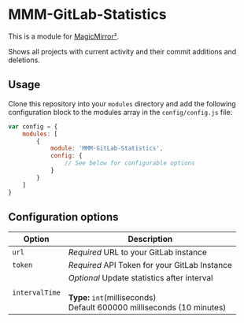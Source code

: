 # MMM-GitLab-Statistics

This is a module for [MagicMirror²](https://github.com/MichMich/MagicMirror/).

Shows all projects with current activity and their commit additions and deletions.

## Usage
Clone this repository into your `modules` directory and add the following configuration block to the modules array in the `config/config.js` file:
```js
var config = {
    modules: [
        {
            module: 'MMM-GitLab-Statistics',
            config: {
                // See below for configurable options
            }
        }
    ]
}
```

## Configuration options

| Option           | Description
|----------------- |-----------
| `url`            | *Required* URL to your GitLab instance
| `token`          | *Required* API Token for your GitLab Instance
| `intervalTime`   | *Optional* Update statistics after interval <br><br>**Type:** `int`(milliseconds) <br>Default 600000 milliseconds (10 minutes)